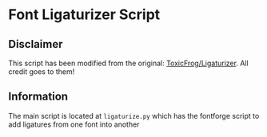 # Font Ligaturizer Script

## Disclaimer

This script has been modified from the original: [ToxicFrog/Ligaturizer](https://github.com/ToxicFrog/Ligaturizer). All credit goes to them!

## Information

The main script is located at `ligaturize.py` which has the fontforge script to add ligatures from one font into another

<!-- TODO: add instructions on running the script -->

